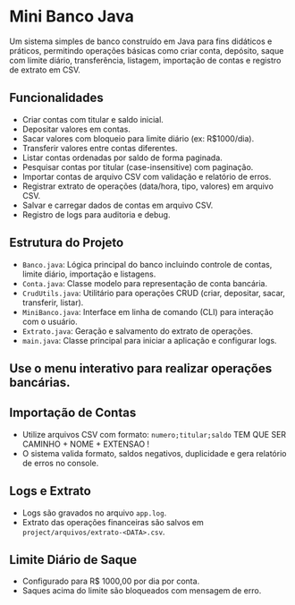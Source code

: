 # Mini Banco Java

Um sistema simples de banco construído em Java para fins didáticos e práticos, permitindo operações básicas como criar conta, depósito, saque com limite diário, transferência, listagem, importação de contas e registro de extrato em CSV.

## Funcionalidades

- Criar contas com titular e saldo inicial.
- Depositar valores em contas.
- Sacar valores com bloqueio para limite diário (ex: R$1000/dia).
- Transferir valores entre contas diferentes.
- Listar contas ordenadas por saldo de forma paginada.
- Pesquisar contas por titular (case-insensitive) com paginação.
- Importar contas de arquivo CSV com validação e relatório de erros.
- Registrar extrato de operações (data/hora, tipo, valores) em arquivo CSV.
- Salvar e carregar dados de contas em arquivo CSV.
- Registro de logs para auditoria e debug.

## Estrutura do Projeto

- `Banco.java`: Lógica principal do banco incluindo controle de contas, limite diário, importação e listagens.
- `Conta.java`: Classe modelo para representação de conta bancária.
- `CrudUtils.java`: Utilitário para operações CRUD (criar, depositar, sacar, transferir, listar).
- `MiniBanco.java`: Interface em linha de comando (CLI) para interação com o usuário.
- `Extrato.java`: Geração e salvamento do extrato de operações.
- `main.java`: Classe principal para iniciar a aplicação e configurar logs.

## Use o menu interativo para realizar operações bancárias.
## Importação de Contas
- Utilize arquivos CSV com formato: `numero;titular;saldo` TEM QUE SER CAMINHO + NOME + EXTENSAO ! 
- O sistema valida formato, saldos negativos, duplicidade e gera relatório de erros no console.

## Logs e Extrato
- Logs são gravados no arquivo `app.log`.
- Extrato das operações financeiras são salvos em `project/arquivos/extrato-<DATA>.csv`.

## Limite Diário de Saque
- Configurado para R$ 1000,00 por dia por conta.
- Saques acima do limite são bloqueados com mensagem de erro.
